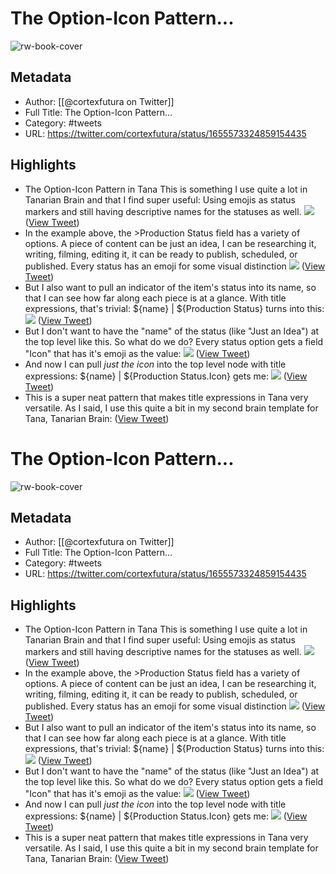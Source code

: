 # The Option-Icon Pattern...

![rw-book-cover](https://pbs.twimg.com/profile_images/1516648960600989700/JxUR6rbB.jpg)

## Metadata
- Author: [[@cortexfutura on Twitter]]
- Full Title: The Option-Icon Pattern...
- Category: #tweets
- URL: https://twitter.com/cortexfutura/status/1655573324859154435

## Highlights
- The Option-Icon Pattern in Tana
  This is something I use quite a lot in Tanarian Brain and that I find super useful:
  Using emojis as status markers and still having descriptive names for the statuses as well. 
  ![](https://pbs.twimg.com/media/FvnHKVfWcAMjhvj.jpg) ([View Tweet](https://twitter.com/cortexfutura/status/1655573324859154435))
- In the example above, the >Production Status field has a variety of options.
  A piece of content can be just an idea, I can be researching it, writing, filming, editing it, it can be ready to publish, scheduled, or published.
  Every status has an emoji for some visual distinction 
  ![](https://pbs.twimg.com/media/FvnHK5VXsAA9nXr.jpg) ([View Tweet](https://twitter.com/cortexfutura/status/1655573335244242945))
- But I also want to pull an indicator of the item's status into its name, so that I can see how far along each piece is at a glance.
  With title expressions, that's trivial:
  ${name} | ${Production Status} turns into this: 
  ![](https://pbs.twimg.com/media/FvnHLf3WcAQ1jad.jpg) ([View Tweet](https://twitter.com/cortexfutura/status/1655573346812043268))
- But I don't want to have the "name" of the status (like "Just an Idea") at the top level like this.
  So what do we do?
  Every status option gets a field "Icon" that has it's emoji as the value: 
  ![](https://pbs.twimg.com/media/FvnHMIaXgAEmPUm.jpg) ([View Tweet](https://twitter.com/cortexfutura/status/1655573356505190402))
- And now I can pull _just the icon_ into the top level node with title expressions:
  ${name} | ${Production Status.Icon} gets me: 
  ![](https://pbs.twimg.com/media/FvnHMsWWAAQmMDv.jpg) ([View Tweet](https://twitter.com/cortexfutura/status/1655573368593055747))
- This is a super neat pattern that makes title expressions in Tana very versatile.
  As I said, I use this quite a bit in my second brain template for Tana, Tanarian Brain: ([View Tweet](https://twitter.com/cortexfutura/status/1655573372040781829))
# The Option-Icon Pattern...

![rw-book-cover](https://pbs.twimg.com/profile_images/1516648960600989700/JxUR6rbB.jpg)

## Metadata
- Author: [[@cortexfutura on Twitter]]
- Full Title: The Option-Icon Pattern...
- Category: #tweets
- URL: https://twitter.com/cortexfutura/status/1655573324859154435

## Highlights
- The Option-Icon Pattern in Tana
  This is something I use quite a lot in Tanarian Brain and that I find super useful:
  Using emojis as status markers and still having descriptive names for the statuses as well. 
  ![](https://pbs.twimg.com/media/FvnHKVfWcAMjhvj.jpg) ([View Tweet](https://twitter.com/cortexfutura/status/1655573324859154435))
- In the example above, the >Production Status field has a variety of options.
  A piece of content can be just an idea, I can be researching it, writing, filming, editing it, it can be ready to publish, scheduled, or published.
  Every status has an emoji for some visual distinction 
  ![](https://pbs.twimg.com/media/FvnHK5VXsAA9nXr.jpg) ([View Tweet](https://twitter.com/cortexfutura/status/1655573335244242945))
- But I also want to pull an indicator of the item's status into its name, so that I can see how far along each piece is at a glance.
  With title expressions, that's trivial:
  ${name} | ${Production Status} turns into this: 
  ![](https://pbs.twimg.com/media/FvnHLf3WcAQ1jad.jpg) ([View Tweet](https://twitter.com/cortexfutura/status/1655573346812043268))
- But I don't want to have the "name" of the status (like "Just an Idea") at the top level like this.
  So what do we do?
  Every status option gets a field "Icon" that has it's emoji as the value: 
  ![](https://pbs.twimg.com/media/FvnHMIaXgAEmPUm.jpg) ([View Tweet](https://twitter.com/cortexfutura/status/1655573356505190402))
- And now I can pull _just the icon_ into the top level node with title expressions:
  ${name} | ${Production Status.Icon} gets me: 
  ![](https://pbs.twimg.com/media/FvnHMsWWAAQmMDv.jpg) ([View Tweet](https://twitter.com/cortexfutura/status/1655573368593055747))
- This is a super neat pattern that makes title expressions in Tana very versatile.
  As I said, I use this quite a bit in my second brain template for Tana, Tanarian Brain: ([View Tweet](https://twitter.com/cortexfutura/status/1655573372040781829))
